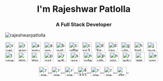 <h1 align="center">I'm Rajeshwar Patlolla</h1>
<h3 align="center">A Full Stack Developer</h3>

<p align="left"> <img src="https://komarev.com/ghpvc/?username=rajeshwarpatlolla" alt="rajeshwarpatlolla" /> </p>

<p align="left"><img src="https://devicons.github.io/devicon/devicon.git/icons/vuejs/vuejs-original-wordmark.svg" alt="vuejs" width="30" height="30"/> &nbsp; <img src="https://devicons.github.io/devicon/devicon.git/icons/react/react-original-wordmark.svg" alt="react" width="30" height="30"/> &nbsp; <img src="https://devicons.github.io/devicon/devicon.git/icons/angularjs/angularjs-original.svg" alt="angularjs" width="30" height="30"/> &nbsp; <img src="https://devicons.github.io/devicon/devicon.git/icons/amazonwebservices/amazonwebservices-original-wordmark.svg" alt="aws" width="30" height="30"/> &nbsp;<img src="https://devicons.github.io/devicon/devicon.git/icons/bootstrap/bootstrap-plain.svg" alt="bootstrap" width="30" height="30"/> &nbsp; <img src="https://devicons.github.io/devicon/devicon.git/icons/coffeescript/coffeescript-original-wordmark.svg" alt="coffeescript" width="30" height="30"/> &nbsp; <img src="https://devicons.github.io/devicon/devicon.git/icons/css3/css3-original-wordmark.svg" alt="css3" width="30" height="30"/> &nbsp; <img src="https://devicons.github.io/devicon/devicon.git/icons/d3js/d3js-original.svg" alt="d3js" width="30" height="30"/> &nbsp; <img src="https://devicons.github.io/devicon/devicon.git/icons/django/django-original.svg" alt="django" width="30" height="30"/> &nbsp; <img src="https://devicons.github.io/devicon/devicon.git/icons/gulp/gulp-plain.svg" alt="gulp" width="30" height="30"/> &nbsp; <img src="https://devicons.github.io/devicon/devicon.git/icons/html5/html5-original-wordmark.svg" alt="html5" width="30" height="30"/> &nbsp; <img src="https://devicons.github.io/devicon/devicon.git/icons/javascript/javascript-original.svg" alt="javascript" width="30" height="30"/> &nbsp; <img src="https://devicons.github.io/devicon/devicon.git/icons/typescript/typescript-original.svg" alt="typescript" width="30" height="30"/> &nbsp; <img src="https://devicons.github.io/devicon/devicon.git/icons/mongodb/mongodb-original-wordmark.svg" alt="mongodb" width="30" height="30"/> &nbsp; <img src="https://devicons.github.io/devicon/devicon.git/icons/mysql/mysql-original-wordmark.svg" alt="mysql" width="30" height="30"/> &nbsp; <img src="https://devicons.github.io/devicon/devicon.git/icons/postgresql/postgresql-original-wordmark.svg" alt="postgresql" width="30" height="30"/> &nbsp; <img src="https://devicons.github.io/devicon/devicon.git/icons/redis/redis-original-wordmark.svg" alt="redis" width="30" height="30"/> &nbsp; <img src="https://devicons.github.io/devicon/devicon.git/icons/sass/sass-original.svg" alt="sass" width="30" height="30"/> &nbsp; <img src="https://devicons.github.io/devicon/devicon.git/icons/nodejs/nodejs-original-wordmark.svg" alt="nodejs" width="30" height="30"/> &nbsp; <img src="https://devicons.github.io/devicon/devicon.git/icons/python/python-original-wordmark.svg" alt="python" width="30" height="30"/> &nbsp; <img src="https://devicons.github.io/devicon/devicon.git/icons/nginx/nginx-original.svg" alt="nginx" width="30" height="30"/> &nbsp; <img src="https://devicons.github.io/devicon/devicon.git/icons/redux/redux-original.svg" alt="redux" width="30" height="30"/> &nbsp; <img src="https://devicons.github.io/devicon/devicon.git/icons/webpack/webpack-original.svg" alt="webpack" width="30" height="30"/> &nbsp; <img src="https://devicons.github.io/devicon/devicon.git/icons/express/express-original-wordmark.svg" alt="express" width="30" height="30"/></p>


<p align="center">
<a href="https://codepen.io/rajeshwarpatlolla" target="blank"><img align="center" src="https://cdn.jsdelivr.net/npm/simple-icons@3.0.1/icons/codepen.svg" alt="rajeshwarpatlolla" height="30" width="30" /> &nbsp; </a>
<a href="https://twitter.com/rajeshwar_9032" target="blank"><img align="center" src="https://cdn.jsdelivr.net/npm/simple-icons@3.0.1/icons/twitter.svg" alt="rajeshwar_9032" height="30" width="30" /> &nbsp; </a>
<a href="https://linkedin.com/in/rajeshwarpatlolla" target="blank"><img align="center" src="https://cdn.jsdelivr.net/npm/simple-icons@3.0.1/icons/linkedin.svg" alt="rajeshwarpatlolla" height="30" width="30" /> &nbsp; </a>
<a href="https://stackoverflow.com/users/4337125" target="blank"><img align="center" src="https://cdn.jsdelivr.net/npm/simple-icons@3.0.1/icons/stackoverflow.svg" alt="4337125" height="30" width="30" /> &nbsp; </a>
<a href="https://fb.com/rajeshwarpatlolla" target="blank"><img align="center" src="https://cdn.jsdelivr.net/npm/simple-icons@3.0.1/icons/facebook.svg" alt="rajeshwarpatlolla" height="30" width="30" /> &nbsp; </a>
<a href="https://instagram.com/rajeshwar.patlolla" target="blank"><img align="center" src="https://cdn.jsdelivr.net/npm/simple-icons@3.0.1/icons/instagram.svg" alt="rajeshwar.patlolla" height="30" width="30" /> &nbsp; </a>
<a href="https://medium.com/@rajeshwar.patlolla" target="blank"><img align="center" src="https://cdn.jsdelivr.net/npm/simple-icons@3.0.1/icons/medium.svg" alt="@rajeshwar.patlolla" height="30" width="30" /> &nbsp; </a>
</p>
